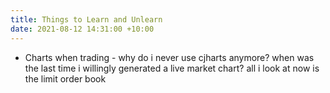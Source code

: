 ```yaml
---
title: Things to Learn and Unlearn
date: 2021-08-12 14:31:00 +10:00
---
```


- Charts when trading - why do i never use cjharts anymore? when was the last time i willingly generated a live market chart? all i look at now is the limit order book
